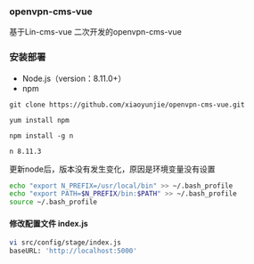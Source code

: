 ### openvpn-cms-vue

基于Lin-cms-vue 二次开发的openvpn-cms-vue

### 安装部署
- Node.js（version：8.11.0+）
- npm 

`git clone https://github.com/xiaoyunjie/openvpn-cms-vue.git`

`yum install npm`

`npm install -g n`

`n 8.11.3`

更新node后，版本没有发生变化，原因是环境变量没有设置

```bash
echo "export N_PREFIX=/usr/local/bin" >> ~/.bash_profile
echo "export PATH=$N_PREFIX/bin:$PATH" >> ~/.bash_profile
source ~/.bash_profile
```

#### 修改配置文件 index.js
```bash
vi src/config/stage/index.js
baseURL: 'http://localhost:5000'
```